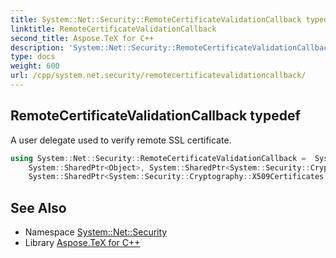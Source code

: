 ```yaml
---
title: System::Net::Security::RemoteCertificateValidationCallback typedef
linktitle: RemoteCertificateValidationCallback
second_title: Aspose.TeX for C++
description: 'System::Net::Security::RemoteCertificateValidationCallback typedef. A user delegate used to verify remote SSL certificate in C++.'
type: docs
weight: 600
url: /cpp/system.net.security/remotecertificatevalidationcallback/
---
```

## RemoteCertificateValidationCallback typedef


A user delegate used to verify remote SSL certificate.

```cpp
using System::Net::Security::RemoteCertificateValidationCallback =  System::MulticastDelegate<bool(
    System::SharedPtr<Object>, System::SharedPtr<System::Security::Cryptography::X509Certificates::X509Certificate>,
    System::SharedPtr<System::Security::Cryptography::X509Certificates::X509Chain>, SslPolicyErrors)>
```

## See Also

* Namespace [System::Net::Security](../)
* Library [Aspose.TeX for C++](../../)
